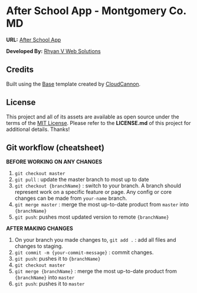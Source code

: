 # After School App - Montgomery Co. MD

**URL:** [After School App](https://rhyanvargas.github.io/after-school-web-app/)

**Developed By:** [Rhyan V Web Solutions](https://rhyanvargas.github.io/rvwebsolutions/)

## Credits

Built using the [Base](https://github.com/CloudCannon/base-jekyll-template) template created by [CloudCannon](http://cloudcannon.com/).

## License

This project and all of its assets are available as open source under the terms of the [MIT License](https://opensource.org/licenses/MIT). Please refer to the **LICENSE.md** of this project for additional details. Thanks!

## Git workflow (cheatsheet)

**BEFORE WORKING ON ANY CHANGES**
1. `git checkout master`
2. `git pull` : update the master branch to most up to date
3. `git checkout {branchName}` : switch to your branch. A branch should represent work on a specific feature or page. Any config or core changes can be made from `your-name` branch.
4. `git merge master` : merge the most up-to-date product from `master` into `{branchName}`
5. `git push`: pushes most updated version to remote `{branchName}`

**AFTER MAKING CHANGES**
1. On your branch you made changes to, `git add .` : add all files and changes to staging.
2. `git commit -m {your-commit-message}` : commit changes.
3. `git push`: pushes it to `{branchName}`
4. `git checkout master`
5. `git merge {branchName}` : merge the most up-to-date product from `{branchName}` into `master`
6. `git push`: pushes it to `master`

